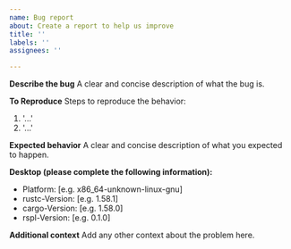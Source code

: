 ```yaml
---
name: Bug report
about: Create a report to help us improve
title: ''
labels: ''
assignees: ''

---
```


**Describe the bug**
A clear and concise description of what the bug is.

**To Reproduce**
Steps to reproduce the behavior:
1. '...'
2. '...'

**Expected behavior**
A clear and concise description of what you expected to happen.

**Desktop (please complete the following information):**
- Platform: [e.g. x86\_64-unknown-linux-gnu]
- rustc-Version: [e.g. 1.58.1]
- cargo-Version: [e.g. 1.58.0]
- rspl-Version: [e.g. 0.1.0]

**Additional context**
Add any other context about the problem here.
